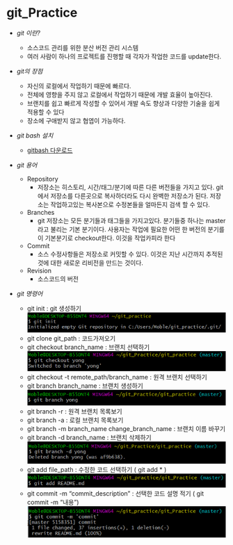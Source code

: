 # git_Practice

- <i>git 이란?</i>
    - 소스코드 관리를 위한 분산 버전 관리 시스템
    - 여러 사람이 하나의 프로젝트를 진행할 때 각자가 작업한 코드를 update한다.

- <i>git의 장점</i>
    - 자신의 로컬에서 작업하기 때문에 빠르다.
    - 전체에 영향을 주지 않고 로컬에서 작업하기 때문에 개발 효율이 높아진다.
    - 브랜치를 쉽고 빠르게 작성할 수 있어서 개발 속도 향상과 다양한 기술을 쉽게 적용할 수 있다
    - 장소에 구애받지 않고 협엽이 가능하다.

- <i>git bash 설치</i>
    - [gitbash 다운로드](https://gitforwindows.org/)

- <i>git 용어</i>
    - Repository
        - 저장소는 히스토리, 시간/태그/분기에 따른 다른 버전들을 가지고 있다. git에서 저장소를 다른곳으로 복사하더라도 다시 완벽한 저장소가 된다. 저장소는 작업하고있는 복사본으로 수정본들을 얼마든지 검색 할 수 있다.
    - Branches
        - git 저장소는 모든 분기들과 태그들을 가지고있다. 분기들중 하나는 master라고 불리는 기본 분기이다. 사용자는 작업에 필요한 어떤 한 버전의 분기를이 기본분기로 checkout한다. 이것을 작업카피라 한다
    - Commit
        - 소스 수정사항들은 저장소로 커밋할 수 있다. 이것은 지난 시간까지 추적된 것에 대한 새로운 리비전을 만드는 것이다. 
    - Revision
        - 소스코드의 버전 

- <i>git 명령어</i>
    - git init : git 생성하기
    ![git_init](img/git_init.PNG)
    - git clone git_path : 코드가져오기
    - git checkout branch_name : 브랜치 선택하기
    ![git_checkout](img/git_checkout.PNG)
    - git checkout -t remote_path/branch_name : 원격 브랜치 선택하기
    - git branch branch_name : 브랜치 생성하기
    ![git_branch](img/git_branch.PNG)
    - git branch -r : 원격 브랜치 목록보기
    - git branch -a : 로컬 브랜치 목록보기
    - git branch -m branch_name change_branch_name : 브랜치 이름 바꾸기
    - git branch -d branch_name : 브랜치 삭제하기
    ![git_branch_delete](img/git_branch_delete.PNG)
    - git add file_path : 수정한 코드 선택하기 ( git add * )
    ![git_add](img/git_add.PNG)
    - git commit -m “commit_description” : 선택한 코드 설명 적기 ( git commit -m “내용”)
    ![git_commit](img/git_commit.PNG)

